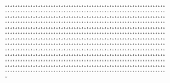 <a href="https://joiii109.weebly.com/">.</a>
<a href="https://joiii110.weebly.com/">.</a>
<a href="https://joiii111.weebly.com/">.</a>
<a href="https://joiii112.weebly.com/">.</a>
<a href="https://joiii113.weebly.com/">.</a>
<a href="https://joiii114.weebly.com/">.</a>
<a href="https://joiii115.weebly.com/">.</a>
<a href="https://joiii116.weebly.com/">.</a>
<a href="https://joiii117.weebly.com/">.</a>
<a href="https://joiii118.weebly.com/">.</a>
<a href="https://joiii119.weebly.com/">.</a>
<a href="https://joiii120.weebly.com/">.</a>
<a href="https://joiii121.weebly.com/">.</a>
<a href="https://joiii122.weebly.com/">.</a>
<a href="https://joiii123.weebly.com/">.</a>
<a href="https://joiii124.weebly.com/">.</a>
<a href="https://joiii125.weebly.com/">.</a>
<a href="https://joiii126.weebly.com/">.</a>
<a href="https://joiii127.weebly.com/">.</a>
<a href="https://joiii128.weebly.com/">.</a>
<a href="https://joiii129.weebly.com/">.</a>
<a href="https://joiii130.weebly.com/">.</a>
<a href="https://joiii131.weebly.com/">.</a>
<a href="https://joiii132.weebly.com/">.</a>
<a href="https://joiii133.weebly.com/">.</a>
<a href="https://joiii134.weebly.com/">.</a>
<a href="https://joiii135.weebly.com/">.</a>
<a href="https://joiii136.weebly.com/">.</a>
<a href="https://joiii137.weebly.com/">.</a>
<a href="https://joiii138.weebly.com/">.</a>
<a href="https://joiii139.weebly.com/">.</a>
<a href="https://joiii140.weebly.com/">.</a>
<a href="https://joiii141.weebly.com/">.</a>
<a href="https://joiii142.weebly.com/">.</a>
<a href="https://joiii143.weebly.com/">.</a>
<a href="https://joiii144.weebly.com/">.</a>
<a href="https://joiii145.weebly.com/">.</a>
<a href="https://joiii146.weebly.com/">.</a>
<a href="https://joiii147.weebly.com/">.</a>
<a href="https://joiii148.weebly.com/">.</a>
<a href="https://joiii149.weebly.com/">.</a>
<a href="https://joiii150.weebly.com/">.</a>
<a href="https://joiii151.weebly.com/">.</a>
<a href="https://joiii152.weebly.com/">.</a>
<a href="https://joiii153.weebly.com/">.</a>
<a href="https://joiii154.weebly.com/">.</a>
<a href="https://joiii155.weebly.com/">.</a>
<a href="https://joiii156.weebly.com/">.</a>
<a href="https://joiii157.weebly.com/">.</a>
<a href="https://joiii158.weebly.com/">.</a>
<a href="https://joiii159.weebly.com/">.</a>
<a href="https://joiii160.weebly.com/">.</a>
<a href="https://joiii161.weebly.com/">.</a>
<a href="https://joiii162.weebly.com/">.</a>
<a href="https://joiii163.weebly.com/">.</a>
<a href="https://joiii164.weebly.com/">.</a>
<a href="https://joiii165.weebly.com/">.</a>
<a href="https://joiii166.weebly.com/">.</a>
<a href="https://joiii167.weebly.com/">.</a>
<a href="https://joiii168.weebly.com/">.</a>
<a href="https://joiii169.weebly.com/">.</a>
<a href="https://joiii170.weebly.com/">.</a>
<a href="https://joiii171.weebly.com/">.</a>
<a href="https://joiii172.weebly.com/">.</a>
<a href="https://joiii173.weebly.com/">.</a>
<a href="https://joiii174.weebly.com/">.</a>
<a href="https://joiii175.weebly.com/">.</a>
<a href="https://joiii176.weebly.com/">.</a>
<a href="https://joiii177.weebly.com/">.</a>
<a href="https://joiii178.weebly.com/">.</a>
<a href="https://joiii179.weebly.com/">.</a>
<a href="https://joiii180.weebly.com/">.</a>
<a href="https://joiii181.weebly.com/">.</a>
<a href="https://joiii182.weebly.com/">.</a>
<a href="https://joiii183.weebly.com/">.</a>
<a href="https://joiii184.weebly.com/">.</a>
<a href="https://joiii185.weebly.com/">.</a>
<a href="https://joiii186.weebly.com/">.</a>
<a href="https://joiii187.weebly.com/">.</a>
<a href="https://joiii188.weebly.com/">.</a>
<a href="https://joiii189.weebly.com/">.</a>
<a href="https://joiii190.weebly.com/">.</a>
<a href="https://joiii191.weebly.com/">.</a>
<a href="https://joiii192.weebly.com/">.</a>
<a href="https://joiii193.weebly.com/">.</a>
<a href="https://joiii194.weebly.com/">.</a>
<a href="https://joiii195.weebly.com/">.</a>
<a href="https://joiii196.weebly.com/">.</a>
<a href="https://joiii197.weebly.com/">.</a>
<a href="https://joiii198.weebly.com/">.</a>
<a href="https://joiii199.weebly.com/">.</a>
<a href="https://joiii200.weebly.com/">.</a>
<a href="https://joiii201.weebly.com/">.</a>
<a href="https://joiii202.weebly.com/">.</a>
<a href="https://joiii203.weebly.com/">.</a>
<a href="https://joiii204.weebly.com/">.</a>
<a href="https://joiii205.weebly.com/">.</a>
<a href="https://joiii206.weebly.com/">.</a>
<a href="https://joiii207.weebly.com/">.</a>
<a href="https://joiii208.weebly.com/">.</a>
<a href="https://joiii209.weebly.com/">.</a>
<a href="https://joiii210.weebly.com/">.</a>
<a href="https://joiii211.weebly.com/">.</a>
<a href="https://joiii212.weebly.com/">.</a>
<a href="https://joiii213.weebly.com/">.</a>
<a href="https://joiii214.weebly.com/">.</a>
<a href="https://joiii215.weebly.com/">.</a>
<a href="https://joiii216.weebly.com/">.</a>
<a href="https://joiii217.weebly.com/">.</a>
<a href="https://joiii218.weebly.com/">.</a>
<a href="https://joiii219.weebly.com/">.</a>
<a href="https://joiii220.weebly.com/">.</a>
<a href="https://joiii221.weebly.com/">.</a>
<a href="https://joiii222.weebly.com/">.</a>
<a href="https://joiii223.weebly.com/">.</a>
<a href="https://joiii224.weebly.com/">.</a>
<a href="https://joiii225.weebly.com/">.</a>
<a href="https://joiii226.weebly.com/">.</a>
<a href="https://joiii227.weebly.com/">.</a>
<a href="https://joiii228.weebly.com/">.</a>
<a href="https://joiii229.weebly.com/">.</a>
<a href="https://joiii230.weebly.com/">.</a>
<a href="https://joiii231.weebly.com/">.</a>
<a href="https://joiii232.weebly.com/">.</a>
<a href="https://joiii233.weebly.com/">.</a>
<a href="https://joiii234.weebly.com/">.</a>
<a href="https://joiii235.weebly.com/">.</a>
<a href="https://joiii236.weebly.com/">.</a>
<a href="https://joiii237.weebly.com/">.</a>
<a href="https://joiii238.weebly.com/">.</a>
<a href="https://joiii239.weebly.com/">.</a>
<a href="https://joiii240.weebly.com/">.</a>
<a href="https://joiii241.weebly.com/">.</a>
<a href="https://joiii242.weebly.com/">.</a>
<a href="https://joiii243.weebly.com/">.</a>
<a href="https://joiii244.weebly.com/">.</a>
<a href="https://joiii245.weebly.com/">.</a>
<a href="https://joiii246.weebly.com/">.</a>
<a href="https://joiii247.weebly.com/">.</a>
<a href="https://joiii248.weebly.com/">.</a>
<a href="https://joiii249.weebly.com/">.</a>
<a href="https://joiii250.weebly.com/">.</a>
<a href="https://joiii251.weebly.com/">.</a>
<a href="https://joiii252.weebly.com/">.</a>
<a href="https://joiii253.weebly.com/">.</a>
<a href="https://joiii254.weebly.com/">.</a>
<a href="https://joiii255.weebly.com/">.</a>
<a href="https://joiii256.weebly.com/">.</a>
<a href="https://joiii257.weebly.com/">.</a>
<a href="https://joiii258.weebly.com/">.</a>
<a href="https://joiii259.weebly.com/">.</a>
<a href="https://joiii260.weebly.com/">.</a>
<a href="https://joiii261.weebly.com/">.</a>
<a href="https://joiii262.weebly.com/">.</a>
<a href="https://joiii263.weebly.com/">.</a>
<a href="https://joiii264.weebly.com/">.</a>
<a href="https://joiii265.weebly.com/">.</a>
<a href="https://joiii266.weebly.com/">.</a>
<a href="https://joiii267.weebly.com/">.</a>
<a href="https://joiii268.weebly.com/">.</a>
<a href="https://joiii269.weebly.com/">.</a>
<a href="https://joiii270.weebly.com/">.</a>
<a href="https://joiii271.weebly.com/">.</a>
<a href="https://joiii272.weebly.com/">.</a>
<a href="https://joiii273.weebly.com/">.</a>
<a href="https://joiii274.weebly.com/">.</a>
<a href="https://joiii275.weebly.com/">.</a>
<a href="https://joiii276.weebly.com/">.</a>
<a href="https://joiii277.weebly.com/">.</a>
<a href="https://joiii278.weebly.com/">.</a>
<a href="https://joiii279.weebly.com/">.</a>
<a href="https://joiii280.weebly.com/">.</a>
<a href="https://joiii281.weebly.com/">.</a>
<a href="https://joiii282.weebly.com/">.</a>
<a href="https://joiii283.weebly.com/">.</a>
<a href="https://joiii284.weebly.com/">.</a>
<a href="https://joiii285.weebly.com/">.</a>
<a href="https://joiii286.weebly.com/">.</a>
<a href="https://joiii287.weebly.com/">.</a>
<a href="https://joiii288.weebly.com/">.</a>
<a href="https://joiii289.weebly.com/">.</a>
<a href="https://joiii290.weebly.com/">.</a>
<a href="https://joiii291.weebly.com/">.</a>
<a href="https://joiii292.weebly.com/">.</a>
<a href="https://joiii293.weebly.com/">.</a>
<a href="https://joiii294.weebly.com/">.</a>
<a href="https://joiii295.weebly.com/">.</a>
<a href="https://joiii296.weebly.com/">.</a>
<a href="https://joiii297.weebly.com/">.</a>
<a href="https://joiii298.weebly.com/">.</a>
<a href="https://joiii299.weebly.com/">.</a>
<a href="https://joiii300.weebly.com/">.</a>
<a href="https://joiii301.weebly.com/">.</a>
<a href="https://joiii302.weebly.com/">.</a>
<a href="https://joiii303.weebly.com/">.</a>
<a href="https://joiii304.weebly.com/">.</a>
<a href="https://joiii305.weebly.com/">.</a>
<a href="https://joiii306.weebly.com/">.</a>
<a href="https://joiii307.weebly.com/">.</a>
<a href="https://joiii308.weebly.com/">.</a>
<a href="https://joiii309.weebly.com/">.</a>
<a href="https://joiii310.weebly.com/">.</a>
<a href="https://joiii311.weebly.com/">.</a>
<a href="https://joiii312.weebly.com/">.</a>
<a href="https://joiii313.weebly.com/">.</a>
<a href="https://joiii314.weebly.com/">.</a>
<a href="https://joiii315.weebly.com/">.</a>
<a href="https://joiii316.weebly.com/">.</a>
<a href="https://joiii317.weebly.com/">.</a>
<a href="https://joiii318.weebly.com/">.</a>
<a href="https://joiii319.weebly.com/">.</a>
<a href="https://joiii320.weebly.com/">.</a>
<a href="https://joiii321.weebly.com/">.</a>
<a href="https://joiii322.weebly.com/">.</a>
<a href="https://joiii323.weebly.com/">.</a>
<a href="https://joiii324.weebly.com/">.</a>
<a href="https://joiii325.weebly.com/">.</a>
<a href="https://joiii326.weebly.com/">.</a>
<a href="https://joiii327.weebly.com/">.</a>
<a href="https://joiii328.weebly.com/">.</a>
<a href="https://joiii329.weebly.com/">.</a>
<a href="https://joiii330.weebly.com/">.</a>
<a href="https://joiii331.weebly.com/">.</a>
<a href="https://joiii332.weebly.com/">.</a>
<a href="https://joiii333.weebly.com/">.</a>
<a href="https://joiii334.weebly.com/">.</a>
<a href="https://joiii335.weebly.com/">.</a>
<a href="https://joiii336.weebly.com/">.</a>
<a href="https://joiii337.weebly.com/">.</a>
<a href="https://joiii338.weebly.com/">.</a>
<a href="https://joiii339.weebly.com/">.</a>
<a href="https://joiii340.weebly.com/">.</a>
<a href="https://joiii341.weebly.com/">.</a>
<a href="https://joiii342.weebly.com/">.</a>
<a href="https://joiii343.weebly.com/">.</a>
<a href="https://joiii344.weebly.com/">.</a>
<a href="https://joiii345.weebly.com/">.</a>
<a href="https://joiii346.weebly.com/">.</a>
<a href="https://joiii347.weebly.com/">.</a>
<a href="https://joiii348.weebly.com/">.</a>
<a href="https://joiii349.weebly.com/">.</a>
<a href="https://joiii350.weebly.com/">.</a>
<a href="https://joiii351.weebly.com/">.</a>
<a href="https://joiii352.weebly.com/">.</a>
<a href="https://joiii353.weebly.com/">.</a>
<a href="https://joiii354.weebly.com/">.</a>
<a href="https://joiii355.weebly.com/">.</a>
<a href="https://joiii356.weebly.com/">.</a>
<a href="https://joiii357.weebly.com/">.</a>
<a href="https://joiii358.weebly.com/">.</a>
<a href="https://joiii359.weebly.com/">.</a>
<a href="https://joiii360.weebly.com/">.</a>
<a href="https://joiii361.weebly.com/">.</a>
<a href="https://joiii362.weebly.com/">.</a>
<a href="https://joiii363.weebly.com/">.</a>
<a href="https://joiii364.weebly.com/">.</a>
<a href="https://joiii365.weebly.com/">.</a>
<a href="https://joiii366.weebly.com/">.</a>
<a href="https://joiii367.weebly.com/">.</a>
<a href="https://joiii368.weebly.com/">.</a>
<a href="https://joiii369.weebly.com/">.</a>
<a href="https://joiii370.weebly.com/">.</a>
<a href="https://joiii371.weebly.com/">.</a>
<a href="https://joiii372.weebly.com/">.</a>
<a href="https://joiii373.weebly.com/">.</a>
<a href="https://joiii374.weebly.com/">.</a>
<a href="https://joiii375.weebly.com/">.</a>
<a href="https://joiii376.weebly.com/">.</a>
<a href="https://joiii377.weebly.com/">.</a>
<a href="https://joiii378.weebly.com/">.</a>
<a href="https://joiii379.weebly.com/">.</a>
<a href="https://joiii380.weebly.com/">.</a>
<a href="https://joiii381.weebly.com/">.</a>
<a href="https://joiii382.weebly.com/">.</a>
<a href="https://joiii383.weebly.com/">.</a>
<a href="https://joiii384.weebly.com/">.</a>
<a href="https://joiii385.weebly.com/">.</a>
<a href="https://joiii386.weebly.com/">.</a>
<a href="https://joiii387.weebly.com/">.</a>
<a href="https://joiii388.weebly.com/">.</a>
<a href="https://joiii389.weebly.com/">.</a>
<a href="https://joiii390.weebly.com/">.</a>
<a href="https://joiii391.weebly.com/">.</a>
<a href="https://joiii392.weebly.com/">.</a>
<a href="https://joiii393.weebly.com/">.</a>
<a href="https://joiii394.weebly.com/">.</a>
<a href="https://joiii395.weebly.com/">.</a>
<a href="https://joiii396.weebly.com/">.</a>
<a href="https://joiii397.weebly.com/">.</a>
<a href="https://joiii398.weebly.com/">.</a>
<a href="https://joiii399.weebly.com/">.</a>
<a href="https://joiii400.weebly.com/">.</a>
<a href="https://joiii401.weebly.com/">.</a>
<a href="https://joiii402.weebly.com/">.</a>
<a href="https://joiii403.weebly.com/">.</a>
<a href="https://joiii404.weebly.com/">.</a>
<a href="https://joiii405.weebly.com/">.</a>
<a href="https://joiii406.weebly.com/">.</a>
<a href="https://joiii407.weebly.com/">.</a>
<a href="https://joiii408.weebly.com/">.</a>
<a href="https://joiii409.weebly.com/">.</a>
<a href="https://joiii410.weebly.com/">.</a>
<a href="https://joiii411.weebly.com/">.</a>
<a href="https://joiii412.weebly.com/">.</a>
<a href="https://joiii413.weebly.com/">.</a>
<a href="https://joiii414.weebly.com/">.</a>
<a href="https://joiii415.weebly.com/">.</a>
<a href="https://joiii416.weebly.com/">.</a>
<a href="https://joiii417.weebly.com/">.</a>
<a href="https://joiii418.weebly.com/">.</a>
<a href="https://joiii419.weebly.com/">.</a>
<a href="https://joiii420.weebly.com/">.</a>
<a href="https://joiii421.weebly.com/">.</a>
<a href="https://joiii422.weebly.com/">.</a>
<a href="https://joiii423.weebly.com/">.</a>
<a href="https://joiii424.weebly.com/">.</a>
<a href="https://joiii425.weebly.com/">.</a>
<a href="https://joiii426.weebly.com/">.</a>
<a href="https://joiii427.weebly.com/">.</a>
<a href="https://joiii428.weebly.com/">.</a>
<a href="https://joiii429.weebly.com/">.</a>
<a href="https://joiii430.weebly.com/">.</a>
<a href="https://joiii431.weebly.com/">.</a>
<a href="https://joiii432.weebly.com/">.</a>
<a href="https://joiii433.weebly.com/">.</a>
<a href="https://joiii434.weebly.com/">.</a>
<a href="https://joiii435.weebly.com/">.</a>
<a href="https://joiii436.weebly.com/">.</a>
<a href="https://joiii437.weebly.com/">.</a>
<a href="https://joiii438.weebly.com/">.</a>
<a href="https://joiii439.weebly.com/">.</a>
<a href="https://joiii440.weebly.com/">.</a>
<a href="https://joiii441.weebly.com/">.</a>
<a href="https://joiii442.weebly.com/">.</a>
<a href="https://joiii443.weebly.com/">.</a>
<a href="https://joiii444.weebly.com/">.</a>
<a href="https://joiii445.weebly.com/">.</a>
<a href="https://joiii446.weebly.com/">.</a>
<a href="https://joiii447.weebly.com/">.</a>
<a href="https://joiii448.weebly.com/">.</a>
<a href="https://joiii449.weebly.com/">.</a>
<a href="https://joii450.weebly.com/">.</a>
<a href="https://joiii451.weebly.com/">.</a>
<a href="https://joiii452.weebly.com/">.</a>
<a href="https://joiii453.weebly.com/">.</a>
<a href="https://joiii454.weebly.com/">.</a>
<a href="https://joiii455.weebly.com/">.</a>
<a href="https://joiii456.weebly.com/">.</a>
<a href="https://joiii457.weebly.com/">.</a>
<a href="https://joiii458.weebly.com/">.</a>
<a href="https://joiii459.weebly.com/">.</a>
<a href="https://joiii460.weebly.com/">.</a>
<a href="https://joiii461.weebly.com/">.</a>
<a href="https://joiii462.weebly.com/">.</a>
<a href="https://joiii463.weebly.com/">.</a>
<a href="https://joiii464.weebly.com/">.</a>
<a href="https://joiii465.weebly.com/">.</a>
<a href="https://joiii466.weebly.com/">.</a>
<a href="https://joiii467.weebly.com/">.</a>
<a href="https://joiii468.weebly.com/">.</a>
<a href="https://joiii469.weebly.com/">.</a>
<a href="https://joiii470.weebly.com/">.</a>
<a href="https://joiii471.weebly.com/">.</a>
<a href="https://joiii472.weebly.com/">.</a>
<a href="https://joiii473.weebly.com/">.</a>
<a href="https://joiii474.weebly.com/">.</a>
<a href="https://joiii475.weebly.com/">.</a>
<a href="https://joiii476.weebly.com/">.</a>
<a href="https://joiii477.weebly.com/">.</a>
<a href="https://joiii478.weebly.com/">.</a>
<a href="https://joiii479.weebly.com/">.</a>
<a href="https://joiii480.weebly.com/">.</a>
<a href="https://joiii481.weebly.com/">.</a>
<a href="https://joiii482.weebly.com/">.</a>
<a href="https://joiii483.weebly.com/">.</a>
<a href="https://joiii484.weebly.com/">.</a>
<a href="https://joiii485.weebly.com/">.</a>
<a href="https://joiii486.weebly.com/">.</a>
<a href="https://joiii487.weebly.com/">.</a>
<a href="https://joiii488.weebly.com/">.</a>
<a href="https://joiii489.weebly.com/">.</a>
<a href="https://joiii490.weebly.com/">.</a>
<a href="https://joiii491.weebly.com/">.</a>
<a href="https://joiii492.weebly.com/">.</a>
<a href="https://joiii493.weebly.com/">.</a>
<a href="https://joiii494.weebly.com/">.</a>
<a href="https://joiii495.weebly.com/">.</a>
<a href="https://joiii496.weebly.com/">.</a>
<a href="https://joiii497.weebly.com/">.</a>
<a href="https://joiii498.weebly.com/">.</a>
<a href="https://joiii499.weebly.com/">.</a>
<a href="https://joiii500.weebly.com/">.</a>
<a href="https://joiii501.weebly.com/">.</a>
<a href="https://joiii502.weebly.com/">.</a>
<a href="https://joiii503.weebly.com/">.</a>
<a href="https://joiii504.weebly.com/">.</a>
<a href="https://joiii505.weebly.com/">.</a>
<a href="https://joiii506.weebly.com/">.</a>
<a href="https://joiii507.weebly.com/">.</a>
<a href="https://joiii508.weebly.com/">.</a>
<a href="https://joiii509.weebly.com/">.</a>
<a href="https://joiii510.weebly.com/">.</a>
<a href="https://joiii511.weebly.com/">.</a>
<a href="https://joiii512.weebly.com/">.</a>
<a href="https://joiii513.weebly.com/">.</a>
<a href="https://joiii514.weebly.com/">.</a>
<a href="https://joiii515.weebly.com/">.</a>
<a href="https://joiii516.weebly.com/">.</a>
<a href="https://joiii517.weebly.com/">.</a>
<a href="https://joiii518.weebly.com/">.</a>
<a href="https://joiii519.weebly.com/">.</a>
<a href="https://joiii520.weebly.com/">.</a>
<a href="https://joiii521.weebly.com/">.</a>
<a href="https://joiii522.weebly.com/">.</a>
<a href="https://joiii523.weebly.com/">.</a>
<a href="https://joiii524.weebly.com/">.</a>
<a href="https://joiii525.weebly.com/">.</a>
<a href="https://joiii526.weebly.com/">.</a>
<a href="https://joiii527.weebly.com/">.</a>
<a href="https://joiii528.weebly.com/">.</a>
<a href="https://joiii529.weebly.com/">.</a>
<a href="https://joiii530.weebly.com/">.</a>
<a href="https://joiii531.weebly.com/">.</a>
<a href="https://joiii532.weebly.com/">.</a>
<a href="https://joiii533.weebly.com/">.</a>
<a href="https://joiii534.weebly.com/">.</a>
<a href="https://joiii535.weebly.com/">.</a>
<a href="https://joiii536.weebly.com/">.</a>
<a href="https://joiii537.weebly.com/">.</a>
<a href="https://joiii538.weebly.com/">.</a>
<a href="https://joiii539.weebly.com/">.</a>
<a href="https://joiii540.weebly.com/">.</a>
<a href="https://joiii541.weebly.com/">.</a>
<a href="https://joiii542.weebly.com/">.</a>
<a href="https://joiii543.weebly.com/">.</a>
<a href="https://joiii544.weebly.com/">.</a>
<a href="https://joiii545.weebly.com/">.</a>
<a href="https://joiii546.weebly.com/">.</a>
<a href="https://joiii547.weebly.com/">.</a>
<a href="https://joiii548.weebly.com/">.</a>
<a href="https://joiii549.weebly.com/">.</a>
<a href="https://joiii550.weebly.com/">.</a>
<a href="https://joiii551.weebly.com/">.</a>
<a href="https://joiii552.weebly.com/">.</a>
<a href="https://joiii553.weebly.com/">.</a>
<a href="https://joiii554.weebly.com/">.</a>
<a href="https://joiii555.weebly.com/">.</a>
<a href="https://joiii556.weebly.com/">.</a>
<a href="https://joiii557.weebly.com/">.</a>
<a href="https://joiii558.weebly.com/">.</a>
<a href="https://joiii559.weebly.com/">.</a>
<a href="https://joiii560.weebly.com/">.</a>
<a href="https://joiii561.weebly.com/">.</a>
<a href="https://joiii562.weebly.com/">.</a>
<a href="https://joiii563.weebly.com/">.</a>
<a href="https://joiii564.weebly.com/">.</a>
<a href="https://joiii565.weebly.com/">.</a>
<a href="https://joiii566.weebly.com/">.</a>
<a href="https://joiii567.weebly.com/">.</a>
<a href="https://joiii568.weebly.com/">.</a>
<a href="https://joiii569.weebly.com/">.</a>
<a href="https://joiii570.weebly.com/">.</a>
<a href="https://joiii571.weebly.com/">.</a>
<a href="https://joiii572.weebly.com/">.</a>
<a href="https://joiii573.weebly.com/">.</a>
<a href="https://joiii574.weebly.com/">.</a>
<a href="https://joiii575.weebly.com/">.</a>
<a href="https://joiii576.weebly.com/">.</a>
<a href="https://joiii577.weebly.com/">.</a>
<a href="https://joiii578.weebly.com/">.</a>
<a href="https://joiii579.weebly.com/">.</a>
<a href="https://joiii580.weebly.com/">.</a>
<a href="https://joiii581.weebly.com/">.</a>
<a href="https://joiii582.weebly.com/">.</a>
<a href="https://joiii583.weebly.com/">.</a>
<a href="https://joiii584.weebly.com/">.</a>
<a href="https://joiii585.weebly.com/">.</a>
<a href="https://joiii586.weebly.com/">.</a>
<a href="https://joiii587.weebly.com/">.</a>
<a href="https://joiii588.weebly.com/">.</a>
<a href="https://joiii589.weebly.com/">.</a>
<a href="https://joiii590.weebly.com/">.</a>
<a href="https://joiii591.weebly.com/">.</a>
<a href="https://joiii592.weebly.com/">.</a>
<a href="https://joiii593.weebly.com/">.</a>
<a href="https://joiii594.weebly.com/">.</a>
<a href="https://joiii595.weebly.com/">.</a>
<a href="https://joiii596.weebly.com/">.</a>
<a href="https://joiii597.weebly.com/">.</a>
<a href="https://joiii598.weebly.com/">.</a>
<a href="https://joiii599.weebly.com/">.</a>
<a href="https://joiii600.weebly.com/">.</a>
<a href="https://joiii601.weebly.com/">.</a>
<a href="https://joiii602.weebly.com/">.</a>
<a href="https://joiii603.weebly.com/">.</a>
<a href="https://joiii604.weebly.com/">.</a>
<a href="https://joiii605.weebly.com/">.</a>
<a href="https://joiii606.weebly.com/">.</a>
<a href="https://joiii607.weebly.com/">.</a>
<a href="https://joiii608.weebly.com/">.</a>
<a href="https://joiii609.weebly.com/">.</a>
<a href="https://joiii610.weebly.com/">.</a>
<a href="https://joiii611.weebly.com/">.</a>
<a href="https://joiii612.weebly.com/">.</a>
<a href="https://joiii613.weebly.com/">.</a>
<a href="https://joiii614.weebly.com/">.</a>
<a href="https://joiii615.weebly.com/">.</a>
<a href="https://joiii616.weebly.com/">.</a>
<a href="https://joiii617.weebly.com/">.</a>
<a href="https://joiii618.weebly.com/">.</a>
<a href="https://joiii619.weebly.com/">.</a>
<a href="https://joiii620.weebly.com/">.</a>
<a href="https://joiii621.weebly.com/">.</a>
<a href="https://joiii622.weebly.com/">.</a>
<a href="https://joiii623.weebly.com/">.</a>
<a href="https://joiii624.weebly.com/">.</a>
<a href="https://joiii625.weebly.com/">.</a>
<a href="https://joiii626.weebly.com/">.</a>
<a href="https://joiii627.weebly.com/">.</a>
<a href="https://joiii628.weebly.com/">.</a>
<a href="https://joiii629.weebly.com/">.</a>
<a href="https://joiii630.weebly.com/">.</a>
<a href="https://joiii631.weebly.com/">.</a>
<a href="https://joiii632.weebly.com/">.</a>
<a href="https://joiii633.weebly.com/">.</a>
<a href="https://joiii634.weebly.com/">.</a>
<a href="https://joiii635.weebly.com/">.</a>
<a href="https://joiii636.weebly.com/">.</a>
<a href="https://joiii637.weebly.com/">.</a>
<a href="https://joiii638.weebly.com/">.</a>
<a href="https://joiii639.weebly.com/">.</a>
<a href="https://joiii640.weebly.com/">.</a>
<a href="https://joiii641.weebly.com/">.</a>
<a href="https://joiii642.weebly.com/">.</a>
<a href="https://joiii643.weebly.com/">.</a>
<a href="https://joiii644.weebly.com/">.</a>
<a href="https://joiii645.weebly.com/">.</a>
<a href="https://joiii646.weebly.com/">.</a>
<a href="https://joiii647.weebly.com/">.</a>
<a href="https://joiii648.weebly.com/">.</a>
<a href="https://joiii649.weebly.com/">.</a>
<a href="https://joii650.weebly.com/">.</a>
<a href="https://joiii651.weebly.com/">.</a>
<a href="https://joiii652.weebly.com/">.</a>
<a href="https://joiii653.weebly.com/">.</a>
<a href="https://joiii654.weebly.com/">.</a>
<a href="https://joiii655.weebly.com/">.</a>
<a href="https://jli437.weebly.com/">.</a>
<a href="https://jli438.weebly.com/">.</a>
<a href="https://jli439.weebly.com/">.</a>
<a href="https://jli433.weebly.com/">.</a>
<a href="https://jli441.weebly.com/">.</a>
<a href="https://jli442.weebly.com/">.</a>
<a href="https://jli443.weebly.com/">.</a>
<a href="https://jli444.weebly.com/">.</a>
<a href="https://jli445.weebly.com/">.</a>
<a href="https://jli446.weebly.com/">.</a>
<a href="https://jli447.weebly.com/">.</a>
<a href="https://jli448.weebly.com/">.</a>
<a href="https://jli449.weebly.com/">.</a>
<a href="https://jli450.weebly.com/">.</a>
<a href="https://jli451.weebly.com/">.</a>
<a href="https://jli452.weebly.com/">.</a>
<a href="https://jli453.weebly.com/">.</a>
<a href="https://jli454.weebly.com/">.</a>
<a href="https://jli455.weebly.com/">.</a>
<a href="https://jli456.weebly.com/">.</a>
<a href="https://jli457.weebly.com/">.</a>
<a href="https://jli458.weebly.com/">.</a>
<a href="https://jli459.weebly.com/">.</a>
<a href="https://jli460.weebly.com/">.</a>
<a href="https://jli461.weebly.com/">.</a>
<a href="https://jli462.weebly.com/">.</a>
<a href="https://jli463.weebly.com/">.</a>
<a href="https://jli464.weebly.com/">.</a>
<a href="https://jli465.weebly.com/">.</a>
<a href="https://jli466.weebly.com/">.</a>
<a href="https://jli467.weebly.com/">.</a>
<a href="https://jli468.weebly.com/">.</a>
<a href="https://jli469.weebly.com/">.</a>
<a href="https://jli470.weebly.com/">.</a>
<a href="https://jli471.weebly.com/">.</a>
<a href="https://jli472.weebly.com/">.</a>
<a href="https://jli473.weebly.com/">.</a>
<a href="https://jli474.weebly.com/">.</a>
<a href="https://jli475.weebly.com/">.</a>
<a href="https://jli476.weebly.com/">.</a>
<a href="https://jli477.weebly.com/">.</a>
<a href="https://jli478.weebly.com/">.</a>
<a href="https://jli479.weebly.com/">.</a>
<a href="https://jli480.weebly.com/">.</a>
<a href="https://jli481.weebly.com/">.</a>
<a href="https://jli482.weebly.com/">.</a>
<a href="https://jli483.weebly.com/">.</a>
<a href="https://jli484.weebly.com/">.</a>
<a href="https://jli485.weebly.com/">.</a>
<a href="https://jli486.weebly.com/">.</a>
<a href="https://jli487.weebly.com/">.</a>
<a href="https://jli488.weebly.com/">.</a>
<a href="https://jli489.weebly.com/">.</a>
<a href="https://jli490.weebly.com/">.</a>
<a href="https://jli491.weebly.com/">.</a>
<a href="https://jli492.weebly.com/">.</a>
<a href="https://jli493.weebly.com/">.</a>
<a href="https://jli494.weebly.com/">.</a>
<a href="https://jli495.weebly.com/">.</a>
<a href="https://jli496.weebly.com/">.</a>
<a href="https://jli497.weebly.com/">.</a>
<a href="https://jli498.weebly.com/">.</a>
<a href="https://jli499.weebly.com/">.</a>
<a href="https://jli500.weebly.com/">.</a>
<a href="https://jli501.weebly.com/">.</a>
<a href="https://jli502.weebly.com/">.</a>
<a href="https://jli503.weebly.com/">.</a>
<a href="https://jli504.weebly.com/">.</a>
<a href="https://jli505.weebly.com/">.</a>
<a href="https://jli506.weebly.com/">.</a>
<a href="https://jli507.weebly.com/">.</a>
<a href="https://jli508.weebly.com/">.</a>
<a href="https://jli509.weebly.com/">.</a>
<a href="https://jli510.weebly.com/">.</a>
<a href="https://jli511.weebly.com/">.</a>
<a href="https://jli512.weebly.com/">.</a>
<a href="https://jli513.weebly.com/">.</a>
<a href="https://jli514.weebly.com/">.</a>
<a href="https://jli515.weebly.com/">.</a>
<a href="https://jli516.weebly.com/">.</a>
<a href="https://jli517.weebly.com/">.</a>
<a href="https://jli518.weebly.com/">.</a>
<a href="https://jli519.weebly.com/">.</a>
<a href="https://jli520.weebly.com/">.</a>
<a href="https://jli521.weebly.com/">.</a>
<a href="https://jli522.weebly.com/">.</a>
<a href="https://jli523.weebly.com/">.</a>
<a href="https://jli524.weebly.com/">.</a>
<a href="https://jli525.weebly.com/">.</a>
<a href="https://jli526.weebly.com/">.</a>
<a href="https://jli527.weebly.com/">.</a>
<a href="https://jli528.weebly.com/">.</a>
<a href="https://jli529.weebly.com/">.</a>
<a href="https://jli530.weebly.com/">.</a>
<a href="https://jli531.weebly.com/">.</a>
<a href="https://jli532.weebly.com/">.</a>
<a href="https://jli533.weebly.com/">.</a>
<a href="https://jli534.weebly.com/">.</a>
<a href="https://jli535.weebly.com/">.</a>
<a href="https://jli536.weebly.com/">.</a>
<a href="https://jli537.weebly.com/">.</a>
<a href="https://jli538.weebly.com/">.</a>
<a href="https://jli539.weebly.com/">.</a>
<a href="https://jli540.weebly.com/">.</a>
<a href="https://jli541.weebly.com/">.</a>
<a href="https://jli542.weebly.com/">.</a>
<a href="https://jli543.weebly.com/">.</a>
<a href="https://jli544.weebly.com/">.</a>
<a href="https://jli545.weebly.com/">.</a>
<a href="https://jli546.weebly.com/">.</a>
<a href="https://jli547.weebly.com/">.</a>
<a href="https://jli548.weebly.com/">.</a>
<a href="https://jli549.weebly.com/">.</a>
<a href="https://jli550.weebly.com/">.</a>
<a href="https://jli551.weebly.com/">.</a>
<a href="https://jli552.weebly.com/">.</a>
<a href="https://jli553.weebly.com/">.</a>
<a href="https://jli554.weebly.com/">.</a>
<a href="https://jli555.weebly.com/">.</a>
<a href="https://jli556.weebly.com/">.</a>
<a href="https://jli557.weebly.com/">.</a>
<a href="https://jli558.weebly.com/">.</a>
<a href="https://jli559.weebly.com/">.</a>
<a href="https://jli560.weebly.com/">.</a>
<a href="https://jli561.weebly.com/">.</a>
<a href="https://jli562.weebly.com/">.</a>
<a href="https://jli563.weebly.com/">.</a>
<a href="https://jli564.weebly.com/">.</a>
<a href="https://jli565.weebly.com/">.</a>
<a href="https://jli566.weebly.com/">.</a>
<a href="https://jli567.weebly.com/">.</a>
<a href="https://jli568.weebly.com/">.</a>
<a href="https://jli569.weebly.com/">.</a>
<a href="https://jli570.weebly.com/">.</a>
<a href="https://jli571.weebly.com/">.</a>
<a href="https://jli572.weebly.com/">.</a>
<a href="https://jli573.weebly.com/">.</a>
<a href="https://jli574.weebly.com/">.</a>
<a href="https://jli575.weebly.com/">.</a>
<a href="https://jli576.weebly.com/">.</a>
<a href="https://jli577.weebly.com/">.</a>
<a href="https://jli578.weebly.com/">.</a>
<a href="https://jli579.weebly.com/">.</a>
<a href="https://jli580.weebly.com/">.</a>
<a href="https://jli581.weebly.com/">.</a>
<a href="https://jli582.weebly.com/">.</a>
<a href="https://jli583.weebly.com/">.</a>
<a href="https://jli584.weebly.com/">.</a>
<a href="https://jli585.weebly.com/">.</a>
<a href="https://jli586.weebly.com/">.</a>
<a href="https://jli587.weebly.com/">.</a>
<a href="https://jli588.weebly.com/">.</a>
<a href="https://jli589.weebly.com/">.</a>
<a href="https://jli590.weebly.com/">.</a>
<a href="https://jli591.weebly.com/">.</a>
<a href="https://jli592.weebly.com/">.</a>
<a href="https://jli593.weebly.com/">.</a>
<a href="https://jli594.weebly.com/">.</a>
<a href="https://jli595.weebly.com/">.</a>
<a href="https://jli596.weebly.com/">.</a>
<a href="https://jli597.weebly.com/">.</a>
<a href="https://jli598.weebly.com/">.</a>
<a href="https://jli599.weebly.com/">.</a>
<a href="https://jli600.weebly.com/">.</a>
<a href="https://jli601.weebly.com/">.</a>
<a href="https://jli602.weebly.com/">.</a>
<a href="https://jli603.weebly.com/">.</a>
<a href="https://jli604.weebly.com/">.</a>
<a href="https://jli605.weebly.com/">.</a>
<a href="https://jli606.weebly.com/">.</a>
<a href="https://jli607.weebly.com/">.</a>
<a href="https://jli608.weebly.com/">.</a>
<a href="https://jli609.weebly.com/">.</a>
<a href="https://jli610.weebly.com/">.</a>
<a href="https://jli611.weebly.com/">.</a>
<a href="https://jli612.weebly.com/">.</a>
<a href="https://jli613.weebly.com/">.</a>
<a href="https://jli614.weebly.com/">.</a>
<a href="https://jli615.weebly.com/">.</a>
<a href="https://jli616.weebly.com/">.</a>
<a href="https://jli617.weebly.com/">.</a>
<a href="https://jli618.weebly.com/">.</a>
<a href="https://jli619.weebly.com/">.</a>
<a href="https://jli620.weebly.com/">.</a>
<a href="https://jli621.weebly.com/">.</a>
<a href="https://jli622.weebly.com/">.</a>
<a href="https://jli623.weebly.com/">.</a>
<a href="https://jli624.weebly.com/">.</a>
<a href="https://jli625.weebly.com/">.</a>
<a href="https://jli626.weebly.com/">.</a>
<a href="https://jli627.weebly.com/">.</a>
<a href="https://jli628.weebly.com/">.</a>
<a href="https://jli629.weebly.com/">.</a>
<a href="https://jli630.weebly.com/">.</a>
<a href="https://jli631.weebly.com/">.</a>
<a href="https://jli632.weebly.com/">.</a>
<a href="https://jli633.weebly.com/">.</a>
<a href="https://jli634.weebly.com/">.</a>
<a href="https://jli635.weebly.com/">.</a>
<a href="https://jli636.weebly.com/">.</a>
<a href="https://jli637.weebly.com/">.</a>
<a href="https://jli638.weebly.com/">.</a>
<a href="https://jli639.weebly.com/">.</a>
<a href="https://jli640.weebly.com/">.</a>
<a href="https://jli641.weebly.com/">.</a>
<a href="https://jli642.weebly.com/">.</a>
<a href="https://jli643.weebly.com/">.</a>
<a href="https://jli644.weebly.com/">.</a>
<a href="https://jli645.weebly.com/">.</a>
<a href="https://jli646.weebly.com/">.</a>
<a href="https://jli647.weebly.com/">.</a>
<a href="https://jli648.weebly.com/">.</a>
<a href="https://jli649.weebly.com/">.</a>
<a href="https://jli650.weebly.com/">.</a>
<a href="https://jli651.weebly.com/">.</a>
<a href="https://jli652.weebly.com/">.</a>
<a href="https://jli653.weebly.com/">.</a>
<a href="https://jli654.weebly.com/">.</a>
<a href="https://jli655.weebly.com/">.</a>
<a href="https://jli656.weebly.com/">.</a>
<a href="https://jli657.weebly.com/">.</a>
<a href="https://jli658.weebly.com/">.</a>
<a href="https://jli659.weebly.com/">.</a>
<a href="https://jli660.weebly.com/">.</a>
<a href="https://jli661.weebly.com/">.</a>
<a href="https://jli662.weebly.com/">.</a>
<a href="https://jli663.weebly.com/">.</a>
<a href="https://jli664.weebly.com/">.</a>
<a href="https://jli665.weebly.com/">.</a>
<a href="https://jloi666.weebly.com/">.</a>
<a href="https://jli667.weebly.com/">.</a>
<a href="https://jli668.weebly.com/">.</a>
<a href="https://jli669.weebly.com/">.</a>
<a href="https://jli670.weebly.com/">.</a>
<a href="https://jli671.weebly.com/">.</a>
<a href="https://jli672.weebly.com/">.</a>
<a href="https://jli673.weebly.com/">.</a>
<a href="https://jli674.weebly.com/">.</a>
<a href="https://jli675.weebly.com/">.</a>
<a href="https://jli676.weebly.com/">.</a>
<a href="https://jli677.weebly.com/">.</a>
<a href="https://jli678.weebly.com/">.</a>
<a href="https://jli679.weebly.com/">.</a>
<a href="https://jli680.weebly.com/">.</a>
<a href="https://offpage426.weebly.com/">.</a>
<a href="https://offpage427.weebly.com/">.</a>
<a href="https://offpage428.weebly.com/">.</a>
<a href="https://offpage429.weebly.com/">.</a>
<a href="https://offpage430.weebly.com/">.</a>
<a href="https://offpage431.weebly.com/">.</a>
<a href="https://offpage432.weebly.com/">.</a>
<a href="https://offpage433.weebly.com/">.</a>
<a href="https://offpage434.weebly.com/">.</a>
<a href="https://offpage435.weebly.com/">.</a>
<a href="https://offpage436.weebly.com/">.</a>
<a href="https://offpage437.weebly.com/">.</a>
<a href="https://offpage438.weebly.com/">.</a>
<a href="https://offpage439.weebly.com/">.</a>
<a href="https://offpage440.weebly.com/">.</a>
<a href="https://offpage441.weebly.com/">.</a>
<a href="https://offpage442.weebly.com/">.</a>
<a href="https://offpage443.weebly.com/">.</a>
<a href="https://offpage444.weebly.com/">.</a>
<a href="https://offpage445.weebly.com/">.</a>
<a href="https://offpage446.weebly.com/">.</a>
<a href="https://offpage447.weebly.com/">.</a>
<a href="https://offpage448.weebly.com/">.</a>
<a href="https://offpage449.weebly.com/">.</a>
<a href="https://offpage450.weebly.com/">.</a>
<a href="https://offpage451.weebly.com/">.</a>
<a href="https://offpage452.weebly.com/">.</a>
<a href="https://offpage453.weebly.com/">.</a>
<a href="https://offpage454.weebly.com/">.</a>
